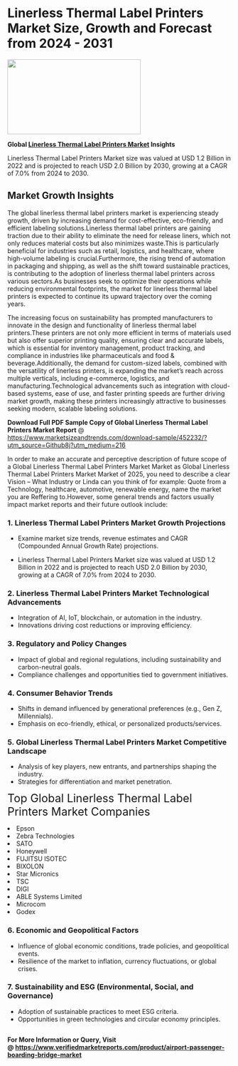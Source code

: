 <H1>Linerless Thermal Label Printers Market Size, Growth and Forecast from 2024 - 2031</H1><img class="aligncenter size-medium wp-image-584254" src="https://thirdeyenews.in/wp-content/uploads/2024/09/Global-Market-Research-300x168.jpeg" alt="" width="300" height="168" /><p><strong>Global&nbsp;<a href="https://www.marketsizeandtrends.com/download-sample/452232/?utm_source=Github8j?utm_medium=216">Linerless Thermal Label Printers Market</a> Insights</strong></p><p>Linerless Thermal Label Printers Market size was valued at USD 1.2 Billion in 2022 and is projected to reach USD 2.0 Billion by 2030, growing at a CAGR of 7.0% from 2024 to 2030.</p><p><h2>Market Growth Insights</h2> <p>The global linerless thermal label printers market is experiencing steady growth, driven by increasing demand for cost-effective, eco-friendly, and efficient labeling solutions.Linerless thermal label printers are gaining traction due to their ability to eliminate the need for release liners, which not only reduces material costs but also minimizes waste.This is particularly beneficial for industries such as retail, logistics, and healthcare, where high-volume labeling is crucial.Furthermore, the rising trend of automation in packaging and shipping, as well as the shift toward sustainable practices, is contributing to the adoption of linerless thermal label printers across various sectors.As businesses seek to optimize their operations while reducing environmental footprints, the market for linerless thermal label printers is expected to continue its upward trajectory over the coming years.</p> <p>The increasing focus on sustainability has prompted manufacturers to innovate in the design and functionality of linerless thermal label printers.These printers are not only more efficient in terms of materials used but also offer superior printing quality, ensuring clear and accurate labels, which is essential for inventory management, product tracking, and compliance in industries like pharmaceuticals and food & beverage.Additionally, the demand for custom-sized labels, combined with the versatility of linerless printers, is expanding the market’s reach across multiple verticals, including e-commerce, logistics, and manufacturing.Technological advancements such as integration with cloud-based systems, ease of use, and faster printing speeds are further driving market growth, making these printers increasingly attractive to businesses seeking modern, scalable labeling solutions.</p> <p><span class=""><strong>Download Full PDF Sample Copy of Global Linerless Thermal Label Printers Market Report</strong> @ <a href="https://www.marketsizeandtrends.com/download-sample/452232/?utm_source=Github8j?utm_medium=216" target="_blank">https://www.marketsizeandtrends.com/download-sample/452232/?utm_source=Github8j?utm_medium=216</a></span></p><p>In order to make an accurate and perceptive description of future scope of a Global&nbsp;Linerless Thermal Label Printers Market Market as Global&nbsp;Linerless Thermal Label Printers Market Market of 2025, you need to describe a clear Vision &ndash; What Industry or Linda can you think of for example: Quote from a Technology, healthcare, automotive, renewable energy, name the market you are Reffering to.However, some general trends and factors usually impact market reports and their future outlook include:</p><h3>1.&nbsp;<strong>Linerless Thermal Label Printers Market Growth Projections</strong></h3><ul><li>Examine market size trends, revenue estimates and CAGR (Compounded Annual Growth Rate) projections.</li><li><p>Linerless Thermal Label Printers Market size was valued at USD 1.2 Billion in 2022 and is projected to reach USD 2.0 Billion by 2030, growing at a CAGR of 7.0% from 2024 to 2030.</p></li></ul><h3>2.&nbsp;<strong>Linerless Thermal Label Printers Market Technological Advancements</strong></h3><ul><li>Integration of AI, IoT, blockchain, or automation in the industry.</li><li>Innovations driving cost reductions or improving efficiency.</li></ul><h3>3.&nbsp;<strong>Regulatory and Policy Changes</strong></h3><ul><li>Impact of global and regional regulations, including sustainability and carbon-neutral goals.</li><li>Compliance challenges and opportunities tied to government initiatives.</li></ul><h3>4.&nbsp;<strong>Consumer Behavior Trends</strong></h3><ul><li>Shifts in demand influenced by generational preferences (e.g., Gen Z, Millennials).</li><li>Emphasis on eco-friendly, ethical, or personalized products/services.</li></ul><h3>5.&nbsp;<strong>Global Linerless Thermal Label Printers Market Competitive Landscape</strong></h3><ul><li>Analysis of key players, new entrants, and partnerships shaping the industry.</li><li>Strategies for differentiation and market penetration.</li></ul><p data-pm-slice="1 1 []"><span style="color: inherit; font-family: inherit; font-size: 25px;">Top Global Linerless Thermal Label Printers Market Companies</span></p><div class="" data-test-id=""><p><li>Epson</li><li> Zebra Technologies</li><li> SATO</li><li> Honeywell</li><li> FUJITSU ISOTEC</li><li> BIXOLON</li><li> Star Micronics</li><li> TSC</li><li> DIGI</li><li> ABLE Systems Limited</li><li> Microcom</li><li> Godex</li></p></div><h3>6.&nbsp;<strong>Economic and Geopolitical Factors</strong></h3><ul><li>Influence of global economic conditions, trade policies, and geopolitical events.</li><li>Resilience of the market to inflation, currency fluctuations, or global crises.</li></ul><h3>7.&nbsp;<strong>Sustainability and ESG (Environmental, Social, and Governance)</strong></h3><ul><li>Adoption of sustainable practices to meet ESG criteria.</li><li>Opportunities in green technologies and circular economy principles.</li></ul><h2><strong style="font-size: 14px;">For More Information or Query, Visit @&nbsp;</strong><a style="background-color: #ffffff; font-size: 14px;" href="https://www.marketsizeandtrends.com/report/linerless-thermal-label-printers-market/" target="_blank">https://www.verifiedmarketreports.com/product/airport-passenger-boarding-bridge-market</a></h2>